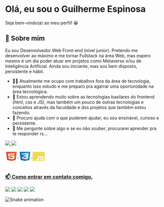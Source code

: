# Olá, eu sou o Guilherme Espinosa
Seja bem-vindo(a) ao meu perfil! 😁

## 🚀 Sobre mim

<p>Eu sou Desenvolvedor Web Front-end (nível junior). Pretendo me desenvolver ao máximo e me tornar Fullstack na área Web, mas espero mesmo é um dia poder atuar em projetos como Metaverso e/ou de Inteligência Artificial. Ainda sou iniciante, mas sou bem disposto, persistente e hábil. </p>

<ul>
   <li>👩‍💻 Atualmente me ocupo com trabalhos fora da área de tecnologia, enquanto isso estudo e me preparo pra agarrar uma oportunidade na área tecnológica. </li>

   <li>🧠 Estou aprendendo muito sobre as tecnologias basilares do frontend (html, css e JS), mas também um pouco de outras tecnologias e conceitos através da faculdade e dos projetos que também estou fazendo. </li>

   <li>🤔 Procuro ajuda com o que puderem ajudar, eu sou ensinável, curioso e persistente. </li>

 <li>💬 Me pergunte sobre algo e se eu não souber, procurarei aprender pra te responder rs... </li>
</ul>

 <div>
  <a href="https://github.com/Guilherme-Espinosa">
  <img height="160em" src="https://github-readme-stats.vercel.app/api?username=Guilherme-Espinosa&show_icons=true&theme=synthwave&include_all_commits=true&count_private=true"/>
  <img height="160em" src="https://github-readme-stats.vercel.app/api/top-langs/?username=Guilherme-Espinosa&layout=compact&langs_count=6&theme=synthwave"/>
</div>
<div style="display: inline_block"><br>
 <img align="center" alt="HTML" height="30" width="40" src="https://raw.githubusercontent.com/devicons/devicon/master/icons/html5/html5-original.svg">
 <img align="center" alt="CSS" height="30" width="40" src="https://raw.githubusercontent.com/devicons/devicon/master/icons/css3/css3-original.svg"> 
 <img align="center" alt="Js" height="30" width="40" src="https://raw.githubusercontent.com/devicons/devicon/master/icons/javascript/javascript-plain.svg">
</div>
 
 <br>
 
  ### 📫 Como entrar em contato comigo.
<div> 
 <a href="https://www.linkedin.com/in/guilherme-espinosa/" target="_blank"><img src="https://img.shields.io/badge/-LinkedIn-%230077B5?style=for-the-badge&logo=linkedin&logoColor=white" target="_blank"></a> 
 <a href="https://www.instagram.com/guilherme.espinosa/" target="_blank"><img src="https://img.shields.io/badge/-Instagram-%23E4405F?style=for-the-badge&logo=instagram&logoColor=white" target="_blank"></a> 
 <a href="https://www.youtube.com/GuilhermeEspinosa" target="_blank"><img src="https://img.shields.io/badge/YouTube-FF0000?style=for-the-badge&logo=youtube&logoColor=white" target="_blank"></a>
 <a href ="mailto:luiz5913.01@gmail.com"><img src="https://img.shields.io/badge/-Email-%23333?style=for-the-badge&logo=gmail&logoColor=white" target="_blank"></a>
 <a href="https://twitter.com/dev_espinosa" target="_blank"><img src="https://img.shields.io/twitter/follow/dev_espinosa?style=for-the-badge" target="_blank"></a>
 
  ![Snake animation](https://github.com/Guilherme-Espinosa/Guilherme-Espinosa/blob/output/github-contribution-grid-snake.svg)

</div>
